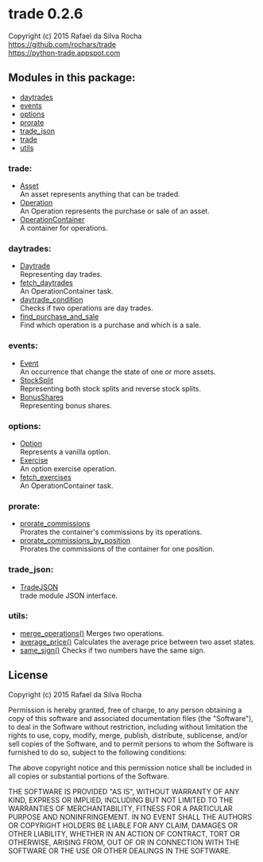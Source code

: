 # trade 0.2.6
Copyright (c) 2015 Rafael da Silva Rocha  
https://github.com/rochars/trade  
https://python-trade.appspot.com

## Modules in this package:
+ [daytrades](daytrades)
+ [events](events)
+ [options](options)
+ [prorate](prorate)
+ [trade_json](trade_json)
+ [trade](trade)
+ [utils](utils)

### trade:
+ [Asset](trade)  
  An asset represents anything that can be traded.
+ [Operation](trade)  
  An Operation represents the purchase or sale of an asset.
+ [OperationContainer](trade)  
  A container for operations.

### daytrades:
+ [Daytrade](daytrades)  
  Representing day trades.
+ [fetch_daytrades](daytrades)  
  An OperationContainer task.
+ [daytrade_condition](daytrades)  
  Checks if two operations are day trades.
+ [find_purchase_and_sale](daytrades)  
  Find which operation is a purchase and which is a sale.

### events:
+ [Event](events)  
  An occurrence that change the state of one or more assets.
+ [StockSplit](events)  
  Representing both stock splits and reverse stock splits.
+ [BonusShares](events)  
  Representing bonus shares.

### options:
+ [Option](options)  
  Represents a vanilla option.
+ [Exercise](options)  
  An option exercise operation.
+ [fetch_exercises](options)  
  An OperationContainer task.

### prorate:
+ [prorate_commissions](prorate)  
  Prorates the container's commissions by its operations.
+ [prorate_commissions_by_position](prorate)  
  Prorates the commissions of the container for one position.

### trade_json:
+ [TradeJSON](trade_json)  
  trade module JSON interface.

### utils:
+ [merge_operations()](utils)
  Merges two operations.
+ [average_price()](utils)
  Calculates the average price between two asset states.
+ [same_sign()](utils)
  Checks if two numbers have the same sign.


## License
Copyright (c) 2015 Rafael da Silva Rocha

Permission is hereby granted, free of charge, to any person obtaining a copy
of this software and associated documentation files (the "Software"), to deal
in the Software without restriction, including without limitation the rights
to use, copy, modify, merge, publish, distribute, sublicense, and/or sell
copies of the Software, and to permit persons to whom the Software is
furnished to do so, subject to the following conditions:

The above copyright notice and this permission notice shall be included in
all copies or substantial portions of the Software.

THE SOFTWARE IS PROVIDED "AS IS", WITHOUT WARRANTY OF ANY KIND, EXPRESS OR
IMPLIED, INCLUDING BUT NOT LIMITED TO THE WARRANTIES OF MERCHANTABILITY,
FITNESS FOR A PARTICULAR PURPOSE AND NONINFRINGEMENT. IN NO EVENT SHALL THE
AUTHORS OR COPYRIGHT HOLDERS BE LIABLE FOR ANY CLAIM, DAMAGES OR OTHER
LIABILITY, WHETHER IN AN ACTION OF CONTRACT, TORT OR OTHERWISE, ARISING FROM,
OUT OF OR IN CONNECTION WITH THE SOFTWARE OR THE USE OR OTHER DEALINGS IN
THE SOFTWARE.

